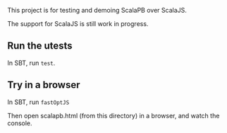 This project is for testing and demoing ScalaPB over ScalaJS.

The support for ScalaJS is still work in progress.

Run the utests
--------------

In SBT, run `test`.

Try in a browser
----------------

In SBT, run `fastOptJS`

Then open scalapb.html (from this directory) in a browser, and watch the
console.


